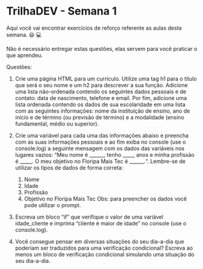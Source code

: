 # TrilhaDEV - Semana 1

Aqui você vai encontrar exercícios de reforço referente as aulas desta semana. 😃 💻

Não é necessário entregar estas questões, elas servem para você praticar o que aprendeu.

Questões:

1. Crie uma página HTML para um currículo. Utilize uma tag h1 para o título que será o seu nome e um h2 para descrever a sua função. Adicione uma lista não-ordenada contendo os seguintes dados pessoais e de contato: data de nascimento, telefone e email. Por fim, adicione uma lista ordenada contendo os dados de sua escolaridade em uma lista com as seguintes informações: nome da instituição de ensino, ano de início e de término (ou previsão de término) e a modalidade (ensino fundamental, médio ou superior).

2. Crie uma variável para cada uma das informações abaixo e preencha com as suas informações pessoais e ao fim exiba no console (use o console.log) a seguinte mensagem com os dados das variáveis nos lugares vazios: “Meu nome é ______, tenho _____ anos e minha profissão é _____. O meu objetivo no Floripa Mais Tec é ______.“. Lembre-se de utilizar os tipos de dados de forma correta:
    1. Nome
    2. Idade
    3. Profissão
    4. Objetivo no Floripa Mais Tec
Obs: para preencher os dados você pode utilizar o prompt.

3. Escreva um bloco “if” que verifique o valor de uma variável idade_cliente e imprima “cliente é maior de idade” no console (use o console.log).

4. Você consegue pensar em diversas situações do seu dia-a-dia que poderiam ser traduzidos para uma verificação condicional? Escreva ao menos um bloco de verificação condicional simulando uma situação do seu dia-a-dia.